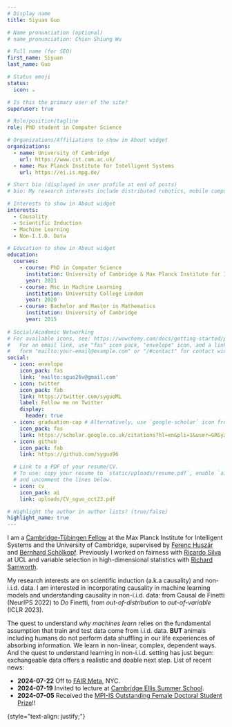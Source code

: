 ```yaml
---
# Display name
title: Siyuan Guo

# Name pronunciation (optional)
# name_pronunciation: Chien Shiung Wu

# Full name (for SEO)
first_name: Siyuan
last_name: Guo

# Status emoji
status:
  icon: ☕️

# Is this the primary user of the site?
superuser: true

# Role/position/tagline
role: PhD student in Computer Science

# Organizations/Affiliations to show in About widget
organizations:
  - name: University of Cambridge
    url: https://www.cst.cam.ac.uk/
  - name: Max Planck Institute for Intelligent Systems
    url: https://ei.is.mpg.de/

# Short bio (displayed in user profile at end of posts)
# bio: My research interests include distributed robotics, mobile computing and programmable matter.

# Interests to show in About widget
interests:
  - Causality
  - Scientific Induction
  - Machine Learning
  - Non-I.I.D. Data

# Education to show in About widget
education:
  courses:
    - course: PhD in Computer Science
      institution: University of Cambridge & Max Planck Institute for Intelligent Systems
      year: 2021
    - course: Msc in Machine Learning
      institution: University College London
      year: 2020
    - course: Bachelor and Master in Mathematics
      institution: University of Cambridge
      year: 2015
        
# Social/Academic Networking
# For available icons, see: https://wowchemy.com/docs/getting-started/page-builder/#icons
#   For an email link, use "fas" icon pack, "envelope" icon, and a link in the
#   form "mailto:your-email@example.com" or "/#contact" for contact widget.
social:
  - icon: envelope
    icon_pack: fas
    link: 'mailto:sguo26v@gmail.com'
  - icon: twitter
    icon_pack: fab
    link: https://twitter.com/syguoML
    label: Follow me on Twitter
    display:
      header: true
  - icon: graduation-cap # Alternatively, use `google-scholar` icon from `ai` icon pack
    icon_pack: fas
    link: https://scholar.google.co.uk/citations?hl=en&pli=1&user=GRGyzn4AAAAJ
  - icon: github
    icon_pack: fab
    link: https://github.com/syguo96

  # Link to a PDF of your resume/CV.
  # To use: copy your resume to `static/uploads/resume.pdf`, enable `ai` icons in `params.yaml`,
  # and uncomment the lines below.
  - icon: cv
    icon_pack: ai
    link: uploads/CV_sguo_oct23.pdf

# Highlight the author in author lists? (true/false)
highlight_name: true
---
```

I am a [Cambridge-Tübingen Fellow](https://mlg.eng.cam.ac.uk/cambridge_tubingen_phd_fellowships/) at the Max Planck Institute for Intelligent Systems and the University of Cambridge, supervised by [Ferenc Huszár](https://www.inference.vc/about/) and [Bernhard Schölkopf](https://is.mpg.de/~bs). Previously I worked on fairness with [Ricardo Silva](https://www.homepages.ucl.ac.uk/~ucgtrbd/) at UCL and variable selection in high-dimensional statistics with [Richard Samworth](https://www.statslab.cam.ac.uk/~rjs57/). 

My research interests are on scientific induction (a.k.a causality) and non-i.i.d. data. I am interested in incorporating causality in machine learning models and understanding causality in non-i.i.d. data:
from Causal de Finetti (NeurIPS 2022) to _Do_ Finetti, 
from _out-of-distribution_ to _out-of-variable_ (ICLR 2023). 

The quest to understand _why machines learn_ relies on the fundamental assumption that train and test data come from i.i.d. data. **BUT** animals including humans do not perform data shuffling in our life experiences of absorbing information. We learn in non-linear, complex, dependent ways. And the quest to understand learning in non-i.i.d. setting has just begun: exchangeable data offers a realistic and doable next step. List of recent news: 

- **2024-07-22** Off to [FAIR Meta](https://ai.meta.com/research/), NYC.
- **2024-07-19** Invited to lecture at [Cambridge Ellis Summer School](https://www.ellis.eng.cam.ac.uk/summer-school/). 
- **2024-07-05** Received the [MPI-IS Outstanding Female Doctoral Student Prize](https://is.mpg.de/news/siyuan-guo-wins-2024-mpi-is-outstanding-female-doctoral-student-prize)!!
  
{style="text-align: justify;"}
